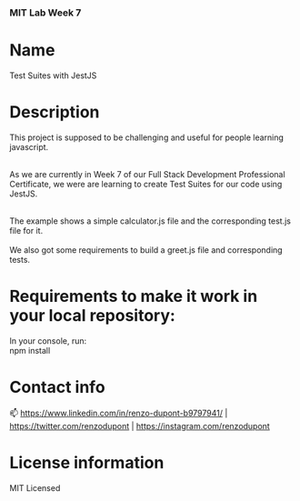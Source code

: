 ### MIT Lab Week 7

# Name

Test Suites with JestJS

# Description

This project is supposed to be challenging and useful for people learning javascript.<br/><br/>

As we are currently in Week 7 of our Full Stack Development Professional Certificate,
we were are learning to create Test Suites for our code using JestJS.<br/><br/>

The example shows a simple calculator.js file and the corresponding test.js file for it.<br/><br/>
We also got some requirements to build a greet.js file and corresponding tests.

# Requirements to make it work in your local repository:

In your console, run: <br/>
npm install

# Contact info

📫 https://www.linkedin.com/in/renzo-dupont-b9797941/ | https://twitter.com/renzodupont | https://instagram.com/renzodupont

# License information

MIT Licensed